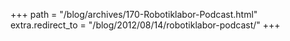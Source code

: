 +++
path = "/blog/archives/170-Robotiklabor-Podcast.html"
extra.redirect_to = "/blog/2012/08/14/robotiklabor-podcast/"
+++
